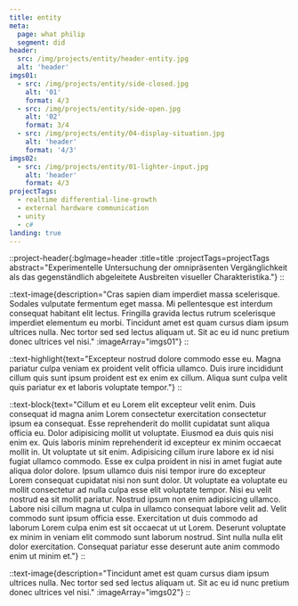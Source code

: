 ```yaml
---
title: entity
meta:
  page: what philip
  segment: did
header:
  src: /img/projects/entity/header-entity.jpg
  alt: 'header'
imgs01:
  - src: /img/projects/entity/side-closed.jpg
    alt: '01'
    format: 4/3
  - src: /img/projects/entity/side-open.jpg
    alt: '02'
    format: 3/4
  - src: /img/projects/entity/04-display-situation.jpg
    alt: 'header'
    format: '4/3'
imgs02:
  - src: /img/projects/entity/01-lighter-input.jpg
    alt: 'header'
    format: 4/3
projectTags:
  - realtime differential-line-growth
  - external hardware communication
  - unity
  - c#
landing: true
---
```


::project-header{:bgImage=header :title=title :projectTags=projectTags abstract="Experimentelle Untersuchung der omnipräsenten Vergänglichkeit als das gegenständlich abgeleitete Ausbreiten visueller Charakteristika."}
::

::text-image{description="Cras sapien diam imperdiet massa scelerisque. Sodales vulputate fermentum eget massa. Mi pellentesque est interdum consequat habitant elit lectus. Fringilla gravida lectus rutrum scelerisque imperdiet elementum eu morbi. Tincidunt amet est quam cursus diam ipsum ultrices nulla. Nec tortor sed sed lectus aliquam ut. Sit ac eu id nunc pretium donec ultrices vel nisi." :imageArray="imgs01"}
::

::text-highlight{text="Excepteur nostrud dolore commodo esse eu. Magna pariatur culpa veniam ex proident velit officia ullamco. Duis irure incididunt cillum quis sunt ipsum proident est ex enim ex cillum. Aliqua sunt culpa velit quis pariatur ex et laboris voluptate tempor."}
::

::text-block{text="Cillum et eu Lorem elit excepteur velit enim. Duis consequat id magna anim Lorem consectetur exercitation consectetur ipsum ea consequat. Esse reprehenderit do mollit cupidatat sunt aliqua officia eu. Dolor adipisicing mollit ut voluptate. Eiusmod ea duis quis nisi enim ex. Quis laboris minim reprehenderit id excepteur ex minim occaecat mollit in. Ut voluptate ut sit enim. Adipisicing cillum irure labore ex id nisi fugiat ullamco commodo. Esse ex culpa proident in nisi in amet fugiat aute aliqua dolor dolore. Ipsum ullamco duis nisi tempor irure do excepteur Lorem consequat cupidatat nisi non sunt dolor. Ut voluptate ea voluptate eu mollit consectetur ad nulla culpa esse elit voluptate tempor. Nisi eu velit nostrud ea sit mollit pariatur. Nostrud ipsum non enim adipisicing ullamco. Labore nisi cillum magna ut culpa in ullamco consequat labore velit ad. Velit commodo sunt ipsum officia esse. Exercitation ut duis commodo ad laborum Lorem culpa enim est sit occaecat ut ut Lorem. Deserunt voluptate ex minim in veniam elit commodo sunt laborum nostrud. Sint nulla nulla elit dolor exercitation. Consequat pariatur esse deserunt aute anim commodo enim ut minim et."}
::

::text-image{description="Tincidunt amet est quam cursus diam ipsum ultrices nulla. Nec tortor sed sed lectus aliquam ut. Sit ac eu id nunc pretium donec ultrices vel nisi." :imageArray="imgs02"}
::
